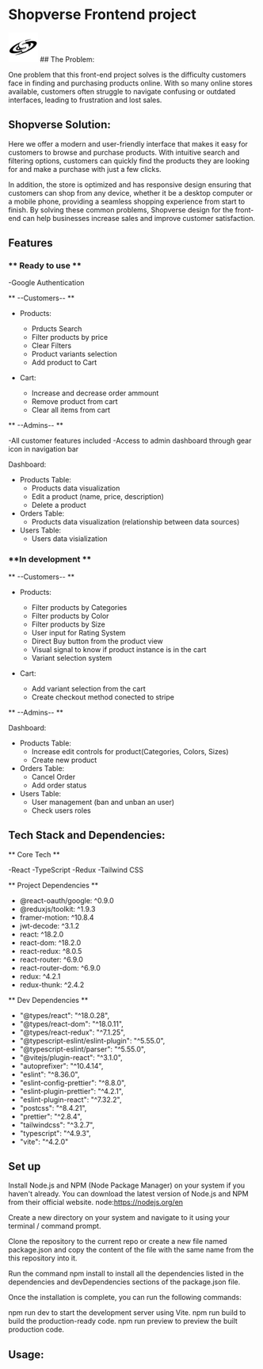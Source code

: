 # Shopverse Frontend project
<img src="/src/assets/logo.png" alt="Alt text" title="Optional title">
## The Problem:

One problem that this front-end project solves is the difficulty customers face in finding and purchasing products online. With so many online stores available, customers often struggle to navigate confusing or outdated interfaces, leading to frustration and lost sales.

## Shopverse Solution:

Here we offer a modern and user-friendly interface that makes it easy for customers to browse and purchase products. With intuitive search and filtering options, customers can quickly find the products they are looking for and make a purchase with just a few clicks.

In addition, the store is optimized and has responsive design ensuring that customers can shop from any device, whether it be a desktop computer or a mobile phone, providing a seamless shopping experience from start to finish. By solving these common problems, Shopverse design for the front-end can help businesses increase sales and improve customer satisfaction.

## Features

### ** Ready to use **

-Google Authentication

** --Customers-- **

- Products:

  - Prducts Search
  - Filter products by price
  - Clear Filters
  - Product variants selection
  - Add product to Cart

- Cart:
  - Increase and decrease order ammount
  - Remove product from cart
  - Clear all items from cart

** --Admins-- **

-All customer features included
-Access to admin dashboard through gear icon in navigation bar

Dashboard:

- Products Table:
  - Products data visualization
  - Edit a product (name, price, description)
  - Delete a product
- Orders Table:
  - Products data visualization (relationship between data sources)
- Users Table:
  - Users data visialization

### **In development **

** --Customers-- **

- Products:

  - Filter products by Categories
  - Filter products by Color
  - Filter products by Size
  - User input for Rating System
  - Direct Buy button from the product view
  - Visual signal to know if product instance is in the cart
  - Variant selection system

- Cart:
  - Add variant selection from the cart
  - Create checkout method conected to stripe

** --Admins-- **

Dashboard:

- Products Table:
  - Increase edit controls for product(Categories, Colors, Sizes)
  - Create new product
- Orders Table:
  - Cancel Order
  - Add order status
- Users Table:
  - User management (ban and unban an user)
  - Check users roles

## Tech Stack and Dependencies:

** Core Tech **

-React
-TypeScript
-Redux
-Tailwind CSS

** Project Dependencies **

- @react-oauth/google: ^0.9.0
- @reduxjs/toolkit: ^1.9.3
- framer-motion: ^10.8.4
- jwt-decode: ^3.1.2
- react: ^18.2.0
- react-dom: ^18.2.0
- react-redux: ^8.0.5
- react-router: ^6.9.0
- react-router-dom: ^6.9.0
- redux: ^4.2.1
- redux-thunk: ^2.4.2

** Dev Dependencies **

- "@types/react": "^18.0.28",
- "@types/react-dom": "^18.0.11",
- "@types/react-redux": "^7.1.25",
- "@typescript-eslint/eslint-plugin": "^5.55.0",
- "@typescript-eslint/parser": "^5.55.0",
- "@vitejs/plugin-react": "^3.1.0",
- "autoprefixer": "^10.4.14",
- "eslint": "^8.36.0",
- "eslint-config-prettier": "^8.8.0",
- "eslint-plugin-prettier": "^4.2.1",
- "eslint-plugin-react": "^7.32.2",
- "postcss": "^8.4.21",
- "prettier": "^2.8.4",
- "tailwindcss": "^3.2.7",
- "typescript": "^4.9.3",
- "vite": "^4.2.0"

## Set up

Install Node.js and NPM (Node Package Manager) on your system if you haven't already. You can download the latest version of Node.js and NPM from their official website. node:https://nodejs.org/en

Create a new directory on your system and navigate to it using your terminal / command prompt.

Clone the repository to the current repo or create a new file named package.json and copy the content of the file with the same name from the this repository into it.

Run the command npm install to install all the dependencies listed in the dependencies and devDependencies sections of the package.json file.

Once the installation is complete, you can run the following commands:

npm run dev to start the development server using Vite.
npm run build to build the production-ready code.
npm run preview to preview the built production code.

## Usage:
